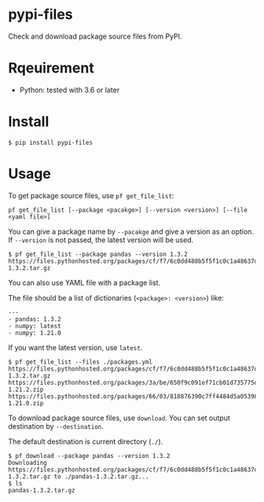 # pypi-files
Check and download package source files from PyPI.

# Rqeuirement

* Python: tested with 3.6 or later

# Install

    $ pip install pypi-files

# Usage

To get package source files, use `pf get_file_list`:

    pf get_file_list [--package <pacakge>] [--version <version>] [--file <yaml file>]

You can give a package name by `--pacakge` and give a version as an option.
If `--version` is not passed, the latest version will be used.

    $ pf get_file_list --package pandas --version 1.3.2
    https://files.pythonhosted.org/packages/cf/f7/6c0dd488b5f5f1c0c1a48637df45046334d0be684faaf3536429f14aa9de/pandas-1.3.2.tar.gz

You can also use YAML file with a package list.

The file should be a list of dictionaries (`<package>: <version>`) like:

    ---
    - pandas: 1.3.2
    - numpy: latest
    - numpy: 1.21.0

If you want the latest version, use `latest`.

    $ pf get_file_list --files ./packages.yml
    https://files.pythonhosted.org/packages/cf/f7/6c0dd488b5f5f1c0c1a48637df45046334d0be684faaf3536429f14aa9de/pandas-1.3.2.tar.gz
    https://files.pythonhosted.org/packages/3a/be/650f9c091ef71cb01d735775d554e068752d3ff63d7943b26316dc401749/numpy-1.21.2.zip
    https://files.pythonhosted.org/packages/66/03/818876390c7ff4484d5a05398a618cfdaf0a2b9abb3a7c7ccd59fe181008/numpy-1.21.0.zip

To download package source files, use `download`.
You can set output destination by `--destination`.

The default destination is current directory (`./`).

    $ pf download --package pandas --version 1.3.2
    Downloading https://files.pythonhosted.org/packages/cf/f7/6c0dd488b5f5f1c0c1a48637df45046334d0be684faaf3536429f14aa9de/pandas-1.3.2.tar.gz to ./pandas-1.3.2.tar.gz...
    $ ls
    pandas-1.3.2.tar.gz

